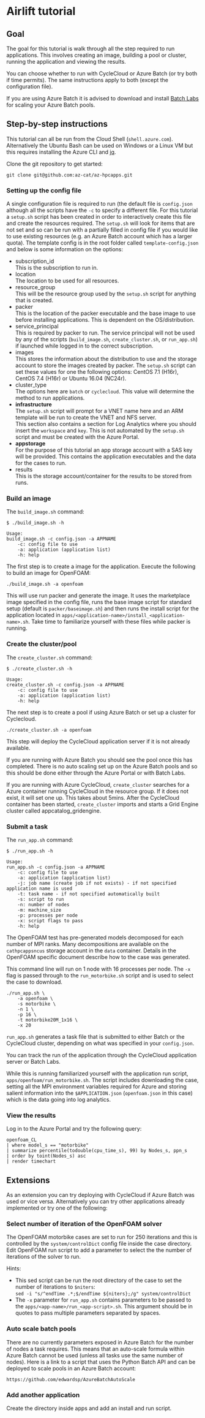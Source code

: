 # Airlift tutorial

## Goal

The goal for this tutorial is walk through all the step required to run
applications.  This involves creating an image, building a pool or cluster,
running the application and viewing the results.

You can choose whether to run with CycleCloud or Azure Batch (or try both if
time permits).  The same instructions apply to both (except the configuration
file).

If you are using Azure Batch it is advised to download and install [Batch
    Labs](https://github.com/Azure/BatchExplorer) for scaling your Azure Batch pools.

## Step-by-step instructions

This tutorial can all be run from the Cloud Shell (`shell.azure.com`).
Alternatively the Ubuntu Bash can be used on Windows or a Linux VM but this
requires installing the Azure CLI and
[jq](https://stedolan.github.io/jq/download/).

Clone the git repository to get started:

    git clone git@github.com:az-cat/az-hpcapps.git

### Setting up the config file

A single configuration file is required to run (the default file is
`config.json` although all the scripts have the `-c` to specify a different
file.  For this tutorial a `setup.sh` script has been created in order to
interactively create this file and create the resources required.  The
`setup.sh` will look for items that are not set and so can be run with a
partially filled in config file if you would like to use existing resources
(e.g. an Azure Batch account which has a larger quota).  The template config is
in the root folder called `template-config.json` and below is some information
on the options:

* subscription_id  
  This is the subscription to run in.
* location  
  The location to be used for all resources.
* resource_group   
  This will be the resource group used by the `setup.sh` script for anything
  that is created.
* packer  
  This is the location of the packer executable and the base image to use before
  installing applications.  This is dependent on the OS/distribution.
* service_principal  
  This is required by packer to run.  The service principal will not be used by
  any of the scripts (`build_image.sh`, `create_cluster.sh`, or `run_app.sh`) if
  launched while logged in to the correct subscription.
* images  
  This stores the information about the distribution to use and the storage
  account to store the images created by packer.  The `setup.sh` script can set
  these values for one the following options: CentOS 7.1 (H16r), CentOS 7.4
  (H16r) or Ubuntu 16.04 (NC24r).
* cluster_type  
  The options here are `batch` or `cyclecloud`.  This value will determine the
  method to run applications.
* __infrastructure__  
  The `setup.sh` script will prompt for a VNET name here and an ARM template
  will be run to create the VNET and NFS server.  
  This section also contains a section for Log Analytics where you should insert
  the `workspace` and `key`.  This is not automated by the `setup.sh` script and
  must be created with the Azure Portal.
* __appstorage__  
  For the purpose of this tutorial an app storage account with a SAS key will be
  provided.  This contains the application executables and the data for the
  cases to run.
* results  
  This is the storage account/container for the results to be stored from runs.

### Build an image

The `build_image.sh` command:

    $ ./build_image.sh -h

    Usage:
    build_image.sh -c config.json -a APPNAME
        -c: config file to use
        -a: application (application list)
        -h: help

The first step is to create a image for the application.  Execute the following
to build an image for OpenFOAM:

    ./build_image.sh -a openfoam

This will use run packer and generate the image.  It uses the marketplace image
specified in the config file, runs the base image script for standard setup
(default is `packer/baseimage.sh`) and then runs the install script for the
application located in `apps/<application-name>/install_<application-name>.sh`.
Take time to familiarize yourself with these files while packer is running.

### Create the cluster/pool

The `create_cluster.sh` command:

    $ ./create_cluster.sh -h

    Usage:
    create_cluster.sh -c config.json -a APPNAME
        -c: config file to use
        -a: application (application list)
        -h: help

The next step is to create a pool if using Azure Batch or set up a cluster for
Cyclecloud.

    ./create_cluster.sh -a openfoam

This step will deploy the CycleCloud application server if it is not already
available.

If you are running with Azure Batch you should see the pool once this has
completed.  There is no auto scaling set up on the Azure Batch pools and so this
should be done either through the Azure Portal or with Batch Labs.

If you are running with Azure CycleCloud, `create_cluster` searches for a
Azure container running CycleCloud in the resource group. If it does not exist, it will set
one up. This takes about 5mins. After the CycleCloud container has been started,
`create_cluster` imports and starts a Grid Engine cluster called
appcatalog_gridengine. 



### Submit a task

The `run_app.sh` command:

    $ ./run_app.sh -h

    Usage:
    run_app.sh -c config.json -a APPNAME
        -c: config file to use
        -a: application (application list)
        -j: job name (create job if not exists) - if not specified application name is used
        -t: task name - if not specified automatically built
        -s: script to run
        -n: number of nodes
        -m: machine_size
        -p: processes per node
        -x: script flags to pass
        -h: help

The OpenFOAM test has pre-generated models decomposed for each number of MPI
ranks.  Many decompositions are available on the `cathpcappsncus` storage
account in the `data` container.  Details in the OpenFOAM specific document
describe how to the case was generated.

This command line will run on 1 node with 16 processes per node.  The `-x` flag
is passed through to the `run_motorbike.sh` script and is used to select the
case to download.

    ./run_app.sh \
        -a openfoam \
        -s motorbike \
        -n 1 \
        -p 16 \
        -t motorbike20M_1x16 \
        -x 20


`run_app.sh` generates a task file that is submitted to either Batch or the
CycleCloud cluster, depending on what was specified in your `config.json`. 

You can track the run of the application through the CycleCloud application
server or Batch Labs.

While this is running familiarized yourself with the application run script,
`apps/openfoam/run_motorbike.sh`.  The script includes downloading the case,
setting all the MPI environment variables required for Azure and storing salient
information into the `$APPLICATION.json` (`openfoam.json` in this case) which is
the data going into log analytics.

### View the results

Log in to the Azure Portal and try the following query:

    openfoam_CL 
    | where model_s == "motorbike" 
    | summarize percentile(todouble(cpu_time_s), 99) by Nodes_s, ppn_s
    | order by toint(Nodes_s) asc
    | render timechart

## Extensions

As an extension you can try deploying with CycleCloud if Azure Batch was used or
vice versa.  Alternatively you can try other applications already implemented or
try one of the following:

### Select number of iteration of the OpenFOAM solver

The OpenFOAM motorbike cases are set to run for 250 iterations and this is
controlled by the `system/controlDict` config file inside the case directory.
Edit OpenFOAM run script to add a parameter to select the the number of
iterations of the solver to run.  

Hints:

* This sed script can be run the root directory of the case to set the number of
  iterations to `$niters`:  
  `sed -i "s/^endTime .*;$/endTime ${niters};/g" system/controlDict`
* The `-x` parameter for `run_app.sh` contains parameters to be passed to the
  `apps/<app-name>/run_<app-script>.sh`.  This argument should be in quotes to
  pass multiple parameters separated by spaces.

### Auto scale batch pools

There are no currently parameters exposed in Azure Batch for the number of nodes
a task requires.  This means that an auto-scale formula within Azure Batch
cannot be used (unless all tasks use the same number of nodes).   Here is a link
to a script that uses the Python Batch API and can be deployed to scale pools in
an Azure Batch account:

    https://github.com/edwardsp/AzureBatchAutoScale

### Add another application

Create the directory inside apps and add an install and run script.
